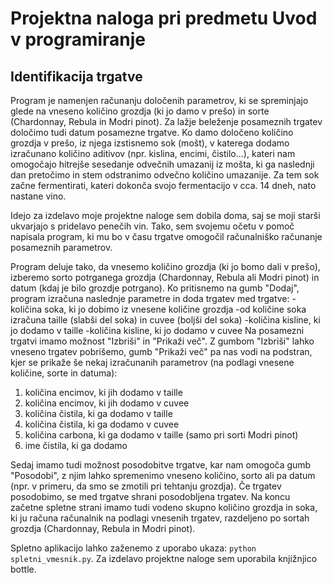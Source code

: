 # Projektna naloga pri predmetu Uvod v programiranje

## Identifikacija trgatve


Program je namenjen računanju določenih parametrov, ki se spreminjajo glede na vneseno količino grozdja (ki jo damo v prešo) in sorte (Chardonnay, Rebula in Modri pinot). Za lažje beleženje posameznih trgatev določimo tudi datum posamezne trgatve. Ko damo določeno količino grozdja v prešo, iz njega izstisnemo sok (mošt), v katerega dodamo izračunano količino aditivov (npr. kislina, encimi, čistilo...), kateri nam omogočajo hitrejše sesedanje odvečnih umazanij iz mošta, ki ga naslednji dan pretočimo in stem odstranimo odvečno količino umazanije. Za tem sok začne fermentirati, kateri dokonča svojo fermentacijo v cca. 14 dneh, nato nastane vino. 

Idejo za izdelavo moje projektne naloge sem dobila doma, saj se moji starši ukvarjajo s pridelavo penečih vin. Tako, sem svojemu očetu v pomoč napisala program, ki mu bo v času trgatve omogočil računalniško računanje posameznih parametrov. 

Program deluje tako, da vnesemo količino grozdja (ki jo bomo dali v prešo), izberemo sorto potrganega grozdja (Chardonnay, Rebula ali Modri pinot) in datum (kdaj je bilo grozdje potrgano). Ko pritisnemo na gumb "Dodaj", program izračuna naslednje parametre in doda trgatev med trgatve:
-količina soka, ki jo dobimo iz vnesene količine grozdja
-od količine soka izračuna taille (slabši del soka) in cuvee (boljši del soka)
-količina kisline, ki jo dodamo v taille
-količina kisline, ki jo dodamo v cuvee
Na posamezni trgatvi imamo možnost "Izbriši" in "Prikaži več". Z gumbom "Izbriši" lahko vneseno trgatev pobrišemo, gumb "Prikaži več" pa nas vodi na podstran, kjer se prikaže še nekaj izračunanih parametrov (na podlagi vnesene količine, sorte in datuma):
1. količina encimov, ki jih dodamo v taille
2. količina encimov, ki jih dodamo v cuvee
3. količina čistila, ki ga dodamo v taille
4. količina čistila, ki ga dodamo v cuvee
5. količina carbona, ki ga dodamo v taille (samo pri sorti Modri pinot)
6. ime čistila, ki ga dodamo

Sedaj imamo tudi možnost posodobitve trgatve, kar nam omogoča gumb "Posodobi", z njim lahko spremenimo vneseno količino, sorto ali pa datum (npr. v primeru, da smo se zmotili pri tehtanju grozdja). Če trgatev posodobimo, se med trgatve shrani posodobljena trgatev. 
Na koncu začetne spletne strani imamo tudi vodeno skupno količino grozdja in soka, ki ju računa računalnik na podlagi vnesenih trgatev, razdeljeno po sortah grozdja (Chardonnay, Rebula in Modri pinot).

Spletno aplikacijo lahko zaženemo z uporabo ukaza: 
`python spletni_vmesnik.py`. 
Za izdelavo projektne naloge sem uporabila knjižnjico bottle. 








